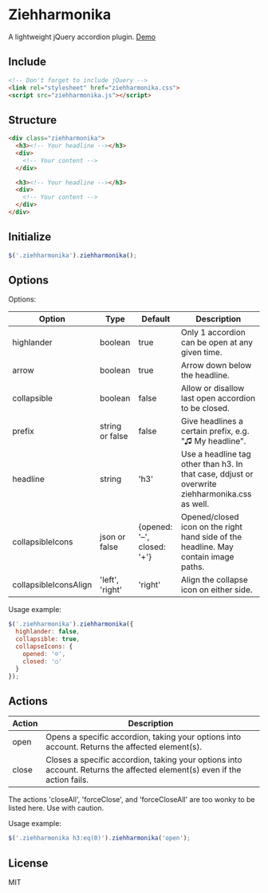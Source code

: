 # Ziehharmonika
A lightweight jQuery accordion plugin. [Demo](http://www.testserver.de/wds_tim/ziehharmonika-demo/)

## Include
```html
<!-- Don't forget to include jQuery -->
<link rel="stylesheet" href="ziehharmonika.css">
<script src="ziehharmonika.js"></script>
```

## Structure
```html
<div class="ziehharmonika">
  <h3><!-- Your headline --></h3>
  <div>
    <!-- Your content -->
  </div>

  <h3><!-- Your headline --></h3>
  <div>
    <!-- Your content -->
  </div>
</div>
```

## Initialize
```javascript
$('.ziehharmonika').ziehharmonika();
```

## Options
Options:

|Option|Type|Default|Description|
|---|---|---|---|
|highlander|boolean|true|Only 1 accordion can be open at any given time.|
|arrow|boolean|true|Arrow down below the headline.|
|collapsible|boolean|false|Allow or disallow last open accordion to be closed.|
|prefix|string or false|false|Give headlines a certain prefix, e.g. "♫ My headline".|
|headline|string|'h3'|Use a headline tag other than h3. In that case, ddjust or overwrite ziehharmonika.css as well.|
|collapsibleIcons|json or false|{opened: '&ndash;', closed: '+'}|Opened/closed icon on the right hand side of the headline. May contain image paths.|
|collapsibleIconsAlign|'left', 'right'|'right'|Align the collapse icon on either side.|

Usage example:
```javascript
$('.ziehharmonika').ziehharmonika({
  highlander: false,
  collapsible: true,
  collapseIcons: {
    opened: '☺',
    closed: '○'
  }
});
```
## Actions

|Action|Description|
|---|---|
|open|Opens a specific accordion, taking your options into account. Returns the affected element(s).|
|close|Closes a specific accordion, taking your options into account. Returns the affected element(s) even if the action fails.|

The actions 'closeAll', 'forceClose', and 'forceCloseAll' are too wonky to be listed here. Use with caution.

Usage example:
```javascript
$('.ziehharmonika h3:eq(0)').ziehharmonika('open');
```

## License
MIT
